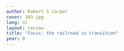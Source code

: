 ```yaml
---
author: Robert S Carper
cover: 183.jpg
lang: nl
layout: review
title: "Focus: the railroad in transition"
year: 0
---
```

